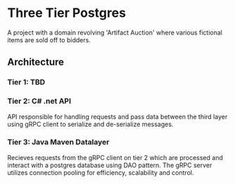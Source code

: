 # Three Tier Postgres
A project with a domain revolving 'Artifact Auction' where various fictional items are sold off to bidders.



## Architecture

### Tier 1: TBD

### Tier 2: C# .net API
API responsible for handling requests and pass data between the third layer using gRPC client to serialize and de-serialize messages.

### Tier 3: Java Maven Datalayer
Recieves requests from the gRPC client on tier 2 which are processed and interact with a postgres database using DAO pattern.
The gRPC server utilizes connection pooling for efficiency, scalability and control.

